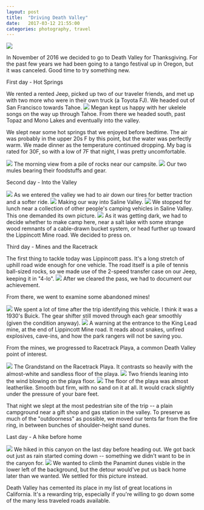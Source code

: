 ```yaml
---
layout: post
title:  "Driving Death Valley"
date:   2017-03-12 21:55:00
categories: photography, travel
---
```


<img src="https://dl.dropboxusercontent.com/u/83326/kylejameskirwan.com_rsources/photography/death_valley/death_valley-11.jpg">

In November of 2016 we decided to go to Death Valley for Thanksgiving. For the past few years we had been going to a tango festival up in Oregon, but it was canceled. Good time to try something new.

<p class="lead">First day - Hot Springs</p>
We rented a rented Jeep, picked up two of our traveler friends, and met up with two more who were in their own truck (a Toyota FJ). We headed out of San Francisco towards Tahoe.

<img src="https://dl.dropboxusercontent.com/u/83326/kylejameskirwan.com_rsources/photography/death_valley/death_valley-1.jpg">
Megan kept us happy with her ukelele songs on the way up through Tahoe. From there we headed south, past Topaz and Mono Lakes and eventually into the valley.

We slept near some hot springs that we enjoyed before bedtime. The air was probably in the upper 20s F by this point, but the water was perfectly warm. We made dinner as the temperature continued dropping. My bag is rated for 30F, so with a low of 7F that night, I was pretty uncomfortable.

<img src="https://dl.dropboxusercontent.com/u/83326/kylejameskirwan.com_rsources/photography/death_valley/death_valley-2.jpg">
The morning view from a pile of rocks near our campsite.

<img src="https://dl.dropboxusercontent.com/u/83326/kylejameskirwan.com_rsources/photography/death_valley/death_valley-3.jpg">
Our two mules bearing their foodstuffs and gear.

<p class="lead">Second day - Into the Valley</p>
<img src="https://dl.dropboxusercontent.com/u/83326/kylejameskirwan.com_rsources/photography/death_valley/death_valley-4.jpg">
As we entered the valley we had to air down our tires for better traction and a softer ride.

<img src="https://dl.dropboxusercontent.com/u/83326/kylejameskirwan.com_rsources/photography/death_valley/death_valley-5.jpg">
Making our way into Saline Valley.

<img src="https://dl.dropboxusercontent.com/u/83326/kylejameskirwan.com_rsources/photography/death_valley/death_valley-6.jpg">
We stopped for lunch near a collection of other people's camping vehicles in Saline Valley. This one demanded its own picture.

<img src="https://dl.dropboxusercontent.com/u/83326/kylejameskirwan.com_rsources/photography/death_valley/death_valley-7.jpg">
As it was getting dark, we had to decide whether to make camp here, near a salt lake with some strange wood remnants of a cable-drawn bucket system, or head further up toward the Lippincott Mine road. We decided to press on.

<p class="lead">Third day - Mines and the Racetrack</p>
The first thing to tackle today was Lippincott pass. It's a long stretch of uphill road wide enough for one vehicle. The road itself is a pile of tennis ball-sized rocks, so we made use of the 2-speed transfer case on our Jeep, keeping it in "4-lo".

<img src="https://dl.dropboxusercontent.com/u/83326/kylejameskirwan.com_rsources/photography/death_valley/death_valley-8.jpg">
After we cleared the pass, we had to document our achievement.

From there, we went to examine some abandoned mines!

<img src="https://dl.dropboxusercontent.com/u/83326/kylejameskirwan.com_rsources/photography/death_valley/death_valley-9.jpg">
We spent a lot of time after the trip identifying this vehicle. I think it was a 1930's Buick. The gear shifter still moved through each gear smoothly (given the condition anyway).

<img src="https://dl.dropboxusercontent.com/u/83326/kylejameskirwan.com_rsources/photography/death_valley/death_valley-10.jpg">
A warning at the entrance to the King Lead mine, at the end of Lippincott Mine road. It reads about snakes, unfired explosives, cave-ins, and how the park rangers will not be saving you.

From the mines, we progressed to Racetrack Playa, a common Death Valley point of interest.

<img src="https://dl.dropboxusercontent.com/u/83326/kylejameskirwan.com_rsources/photography/death_valley/death_valley-11.jpg">
The Grandstand on the Racetrack Playa. It contrasts so heavily with the almost-white and sandless floor of the playa.

<img src="https://dl.dropboxusercontent.com/u/83326/kylejameskirwan.com_rsources/photography/death_valley/death_valley-12.jpg">
Two friends leaning into the wind blowing on the playa floor.

<img src="https://dl.dropboxusercontent.com/u/83326/kylejameskirwan.com_rsources/photography/death_valley/death_valley-13.jpg">
The floor of the playa was almost leatherlike. Smooth but firm, with no sand on it at all. It would crack slightly under the pressure of your bare feet.

That night we slept at the most pedestrian site of the trip -- a plain campground near a gift shop and gas station in the valley. To preserve as much of the "outdoorness" as possible, we moved our tents far from the fire ring, in between bunches of shoulder-height sand dunes.

<p class="lead">Last day - A hike before home</p>
<img src="https://dl.dropboxusercontent.com/u/83326/kylejameskirwan.com_rsources/photography/death_valley/death_valley-14.jpg">
We hiked in this canyon on the last day before heading out. We got back out just as rain started coming down -- something we didn't want to be in the canyon for.

<img src="https://dl.dropboxusercontent.com/u/83326/kylejameskirwan.com_rsources/photography/death_valley/death_valley-15.jpg">
We wanted to climb the Panamint dunes visble in the lower left of the background, but the detour would've put us back home later than we wanted. We settled for this picture instead.

Death Valley has cemented its place in my list of great locations in California. It's a rewarding trip, especially if you're willing to go down some of the many less traveled roads available.